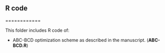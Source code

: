## R code ##
============

This folder includes R code of:

* ABC-BCD optimization scheme as described in the manuscript. (**ABC-BCD.R**)


